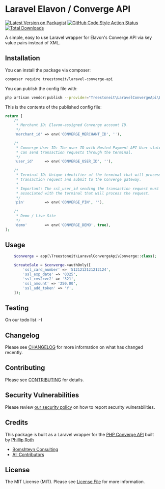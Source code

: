 # Laravel Elavon / Converge API

[![Latest Version on Packagist](https://img.shields.io/packagist/v/treestoneit/laravel-converge-api.svg?style=flat-square)](https://packagist.org/packages/treestoneit/laravel-converge-api)
[![GitHub Code Style Action Status](https://img.shields.io/github/workflow/status/treestoneit/laravel-converge-api/Check%20&%20fix%20styling?label=code%20style)](https://github.com/treestoneit/laravel-converge-api/actions?query=workflow%3A"Check+%26+fix+styling"+branch%3Amaster)
[![Total Downloads](https://img.shields.io/packagist/dt/treestoneit/laravel-converge-api.svg?style=flat-square)](https://packagist.org/packages/treestoneit/laravel-converge-api)


A simple, easy to use Laravel wrapper for Elavon's Converge API via key value pairs instead of XML.

## Installation

You can install the package via composer:

```bash
composer require treestoneit/laravel-converge-api
```


You can publish the config file with:
```bash
php artisan vendor:publish --provider="Treestoneit\LaravelConvergeApi\LaravelConvergeApiServiceProvider" --tag="config"
```

This is the contents of the published config file:

```php
return [
    /*
     * Merchant ID: Elavon-assigned Converge account ID.
     */
    'merchant_id' => env('CONVERGE_MERCHANT_ID', ''),

    /*
     * Converge User ID: The user ID with Hosted Payment API User status that
     * can send transaction requests through the terminal.
     */
    'user_id'     => env('CONVERGE_USER_ID', ''),

    /*
     * Terminal ID: Unique identifier of the terminal that will process the 
     * transaction request and submit to the Converge gateway.
     * 
     * Important: The ssl_user_id sending the transaction request must be 
     * associated with the terminal that will process the request.
     */
    'pin'         => env('CONVERGE_PIN', ''),

    /*
     * Demo / Live Site
     */
    'demo'        => env('CONVERGE_DEMO', true),
];
```

## Usage

```php
    $converge = app(\Treestoneit\LaravelConvergeApi\Converge::class);

    $createSale = $converge->authOnly([
        'ssl_card_number' => '5121212121212124',
        'ssl_exp_date' => '0325',
        'ssl_cvv2cvc2' => '321',
        'ssl_amount' => '250.00',
        'ssl_add_token' => 'Y',
    ]);
```

## Testing

On our todo list :-)

## Changelog

Please see [CHANGELOG](CHANGELOG.md) for more information on what has changed recently.

## Contributing

Please see [CONTRIBUTING](.github/CONTRIBUTING.md) for details.

## Security Vulnerabilities

Please review [our security policy](../../security/policy) on how to report security vulnerabilities.

## Credits

This package is built as a Laravel wrapper for the [PHP Converge API](https://github.com/wwwroth/php-converge-api) built by [Phillip Roth](https://github.com/wwwroth)

- [Bomshteyn Consulting](https://github.com/treestoneit)
- [All Contributors](../../contributors)

## License

The MIT License (MIT). Please see [License File](LICENSE.md) for more information.
